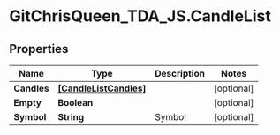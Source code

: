 # GitChrisQueen_TDA_JS.CandleList

## Properties
Name | Type | Description | Notes
------------ | ------------- | ------------- | -------------
**Candles** | [**[CandleListCandles]**](CandleListCandles.md) |  | [optional] 
**Empty** | **Boolean** |  | [optional] 
**Symbol** | **String** | Symbol | [optional] 



